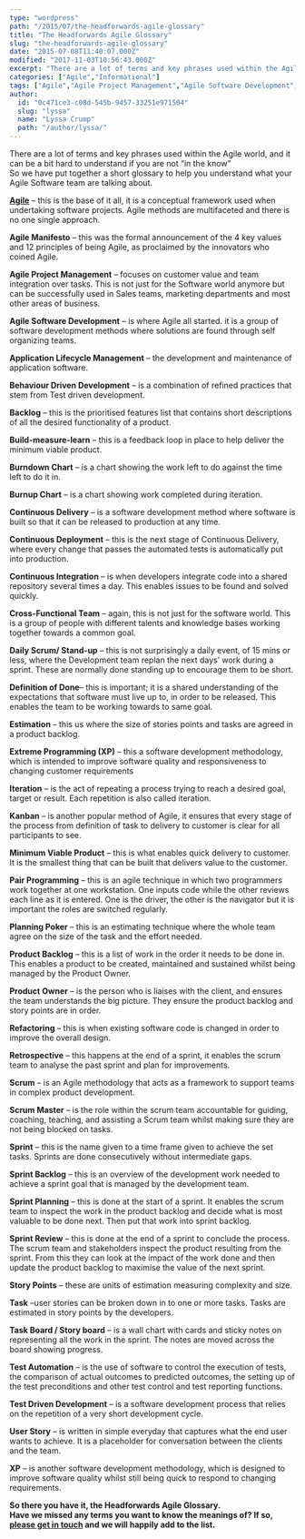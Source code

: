 ```yaml
---
type: "wordpress"
path: "/2015/07/the-headforwards-agile-glossary"
title: "The Headforwards Agile Glossary"
slug: "the-headforwards-agile-glossary"
date: "2015-07-08T11:40:07.000Z"
modified: "2017-11-03T10:56:43.000Z"
excerpt: "There are a lot of terms and key phrases used within the Agile world, and it can be a bit hard to understand if you are not “in the know” So we have put together a short glossary to help you understand what your Agile Software team are talking about.   Agile – this is …"
categories: ["Agile","Informational"]
tags: ["Agile","Agile Project Management","Agile Software Development","Business","Business Tips","Developers","education","glossary","Headforwards","Infomational","software terms","Top Tips"]
author:
  id: "0c471ce3-c08d-545b-9457-33251e971504"
  slug: "lyssa"
  name: "Lyssa Crump"
  path: "/author/lyssa/"
---
```

There are a lot of terms and key phrases used within the Agile world, and it can be a bit hard to understand if you are not “in the know”  
So we have put together a short glossary to help you understand what your Agile Software team are talking about.

[**Agile**](http://www.headforwards.com/2015/06/what-is-agile/) – this is the base of it all, it is a conceptual framework used when undertaking software projects. Agile methods are multifaceted and there is no one single approach.

**Agile Manifesto** – this was the formal announcement of the 4 key values and 12 principles of being Agile, as proclaimed by the innovators who coined Agile.

**Agile Project Management** – focuses on customer value and team integration over tasks. This is not just for the Software world anymore but can be successfully used in Sales teams, marketing departments and most other areas of business.

**Agile Software Development** – is where Agile all started. it is a group of software development methods where solutions are found through self organizing teams.

**Application Lifecycle Management** – the development and maintenance of application software.

**Behaviour Driven Development** – is a combination of refined practices that stem from Test driven development.

**Backlog** – this is the prioritised features list that contains short descriptions of all the desired functionality of a product.

**Build-measure-learn** – this is a feedback loop in place to help deliver the minimum viable product.

**Burndown Chart** – is a chart showing the work left to do against the time left to do it in.

**Burnup Chart** – is a chart showing work completed during iteration.

**Continuous Delivery** – is a software development method where software is built so that it can be released to production at any time.

**Continuous Deployment** – this is the next stage of Continuous Delivery, where every change that passes the automated tests is automatically put into production.

**Continuous Integration** – is when developers integrate code into a shared repository several times a day. This enables issues to be found and solved quickly.

**Cross-Functional Team** – again, this is not just for the software world. This is a group of people with different talents and knowledge bases working together towards a common goal.

**Daily Scrum/ Stand-up** – this is not surprisingly a daily event, of 15 mins or less, where the Development team replan the next days’ work during a sprint. These are normally done standing up to encourage them to be short.

**Definition of Done**– this is important; it is a shared understanding of the expectations that software must live up to, in order to be released. This enables the team to be working towards to same goal.

**Estimation** – this us where the size of stories points and tasks are agreed in a product backlog.

**Extreme Programming (XP)** – this a software development methodology, which is intended to improve software quality and responsiveness to changing customer requirements

**Iteration** – is the act of repeating a process trying to reach a desired goal, target or result. Each repetition is also called iteration.

**Kanban** – is another popular method of Agile, it ensures that every stage of the process from definition of task to delivery to customer is clear for all participants to see.

**Minimum Viable Product** – this is what enables quick delivery to customer. It is the smallest thing that can be built that delivers value to the customer.

**Pair Programming** – this is an agile technique in which two programmers work together at one workstation. One inputs code while the other reviews each line as it is entered. One is the driver, the other is the navigator but it is important the roles are switched regularly.

**Planning Poker** – this is an estimating technique where the whole team agree on the size of the task and the effort needed.

**Product Backlog** – this is a list of work in the order it needs to be done in. This enables a product to be created, maintained and sustained whilst being managed by the Product Owner.

**Product Owner** – is the person who is liaises with the client, and ensures the team understands the big picture. They ensure the product backlog and story points are in order.

**Refactoring** – this is when existing software code is changed in order to improve the overall design.

**Retrospective** – this happens at the end of a sprint, it enables the scrum team to analyse the past sprint and plan for improvements.

**Scrum** – is an Agile methodology that acts as a framework to support teams in complex product development.

**Scrum Master** – is the role within the scrum team accountable for guiding, coaching, teaching, and assisting a Scrum team whilst making sure they are not being blocked on tasks.

**Sprint** – this is the name given to a time frame given to achieve the set tasks. Sprints are done consecutively without intermediate gaps.

**Sprint Backlog** – this is an overview of the development work needed to achieve a sprint goal that is managed by the development team.

**Sprint Planning** – this is done at the start of a sprint. It enables the scrum team to inspect the work in the product backlog and decide what is most valuable to be done next. Then put that work into sprint backlog.

**Sprint Review** – this is done at the end of a sprint to conclude the process. The scrum team and stakeholders inspect the product resulting from the sprint. From this they can look at the impact of the work done and then update the product backlog to maximise the value of the next sprint.

**Story Points** – these are units of estimation measuring complexity and size.

**Task** –user stories can be broken down in to one or more tasks. Tasks are estimated in story points by the developers.

**Task Board / Story board** – is a wall chart with cards and sticky notes on representing all the work in the sprint. The notes are moved across the board showing progress.

**Test Automation** – is the use of software to control the execution of tests, the comparison of actual outcomes to predicted outcomes, the setting up of the test preconditions and other test control and test reporting functions.

**Test Driven Development** – is a software development process that relies on the repetition of a very short development cycle.

**User Story** – is written in simple everyday that captures what the end user wants to achieve. It is a placeholder for conversation between the clients and the team.

**XP** – is another software development methodology, which is designed to improve software quality whilst still being quick to respond to changing requirements.

**So there you have it, the Headforwards Agile Glossary.**  
**Have we missed any terms you want to know the meanings of? If so, [please get in touch](http://www.headforwards.com/contactus/) and we will happily add to the list.**